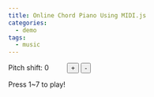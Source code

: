 ```yaml
---
title: Online Chord Piano Using MIDI.js
categories:
  - demo
tags:
  - music
---
```

<script src="https://cdn.jsdelivr.net/npm/midi.js@0.3.1/lib/midi.min.js"></script>
<script>
MIDI.loadPlugin({
  soundfontUrl: '/static/soundfont/',
})
var lastRootNote = null
window.onkeydown = function(event) {
  if (event.repeat) {
    return
  }
  
  var which = event.keyCode || event.which
  var shift = parseInt(document.getElementById('shift').innerText)
  if (which >= 49 && which <= 55) {
    var rootNote = [60, 62, 64, 65, 67, 57, 59][which - 49] + shift
    if (event.shiftKey) {
      rootNote -= 12
    }

    var minor = false
    if ([2, 4, 9].indexOf(rootNote % 12) !== -1) {
      minor = true
    }
    var notes = [rootNote, rootNote + (minor ? 3 : 4), rootNote + 7]
    if (lastRootNote !== rootNote) {
      notes.push(rootNote - 12)
    }
    lastRootNote = rootNote
    MIDI.chordOn(0, notes, 127, 0)
  }
}

function pitchShift(n) {
  var shift = parseInt(document.getElementById('shift').innerText) + n
  shift = Math.max(Math.min(shift, 12), -12)
  document.getElementById('shift').innerText = shift
}
</script>
Pitch shift: <span id="shift" style="display: inline-block; width: 3em">0</span>
<span class="btn-group" role="group">
  <button type="button" class="btn btn-default" onclick="pitchShift(1)">+</button>
  <button type="button" class="btn btn-default" onclick="pitchShift(-1)">-</button>
</span>

Press 1~7 to play!

